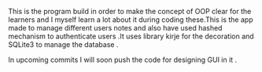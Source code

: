 This is the program build in order to make the concept of OOP clear for the learners and I myself learn a lot about it during coding these.This is the app made to manage different users notes and also have used hashed mechanism to authenticate users .It uses library kirje for the decoration and SQLite3 to manage the database .

In upcoming commits I will soon push the code for designing GUI in it .
